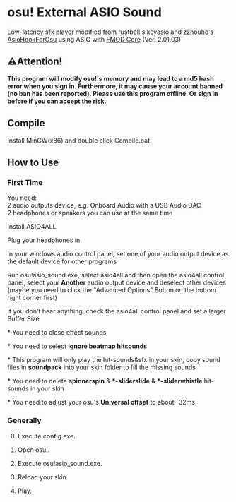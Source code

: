# osu! External ASIO Sound

Low-latency sfx player modified from rustbell's keyasio and [zzhouhe's AsioHookForOsu](https://github.com/zzhouhe/AsioHookForOsu) using ASIO with [FMOD Core](https://www.fmod.com) \(Ver. 2.01.03\)  

## ⚠Attention!

**This program will modify osu!'s memory and may lead to a md5 hash error when you sign in. Furthermore, it may cause your account banned (no ban has been reported). Please use this program offline. Or sign in before if you can accept the risk.**

## Compile  
Install MinGW(x86) and double click Compile.bat  

## How to Use  
### First Time

You need:   
	2 audio outputs device, e.g. Onboard Audio with a USB Audio DAC  
	2 headphones or speakers you can use at the same time  

Install ASIO4ALL   

Plug your headphones in  

In your windows audio control panel, set one of your audio output device as the default device for other programs  

Run osu!asio_sound.exe, select asio4all and then open the asio4all control panel, select your **Another** audio output device and deselect other devices (maybe you need to click the "Advanced Options" Botton on the bottom right corner first)  

If you don't hear anything, check the asio4all control panel and set a larger Buffer Size  

\* You need to close effect sounds

\* You need to select **ignore beatmap hitsounds**

\* This program will only play the hit-sounds&sfx in your skin, copy sound files  in **soundpack** into your skin folder to fill the missing sounds

\* You need to delete **spinnerspin** & **\*-sliderslide** & **\*-sliderwhistle** hit-sounds in your skin

\* You need to adjust your osu's **Universal offset** to about -32ms

### Generally

0) Execute config.exe.

1) Open osu!.

2) Execute osu!asio_sound.exe.

3) Reload your skin.

4) Play.




